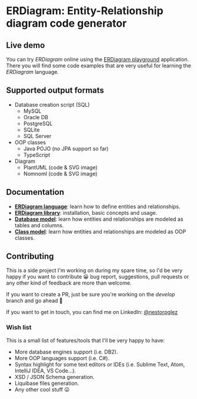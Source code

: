 # ERDiagram: Entity-Relationship diagram code generator

## Live demo

You can try _ERDiagram_ online using the [ERDiagram playground](http://erdiagram.nestorrente.com/) application. There
you will find some code examples that are very useful for learning the _ERDiagram_ language.

## Supported output formats

* Database creation script (SQL)
    * MySQL
    * Oracle DB
    * PostgreSQL
    * SQLite
    * SQL Server
* OOP classes
    * Java POJO (no JPA support so far)
    * TypeScript
* Diagram
    * PlantUML (code & SVG image)
    * Nomnoml (code & SVG image)

## Documentation

* **[ERDiagram language](docs/ERDiagram_language.md)**: learn how to define entities and relationships.
* **[ERDiagram library](docs/Library_usage.md)**: installation, basic concepts and usage.
* **[Database model](docs/Database_model.md)**: learn how entities and relationships are modeled as tables and columns.
* **[Class model](docs/Class_model.md)**: learn how entities and relationships are modeled as OOP classes.

## Contributing

This is a side project I'm working on during my spare time, so I'd be very happy if you want to contribute :grinning:
bug report, suggestions, pull requests or any other kind of feedback are more than welcome.

If you want to create a PR, just be sure you're working on the _develop_ branch and go ahead :slightly_smiling_face:

If you want to get in touch, you can find me on LinkedIn: [@nestorpglez](https://www.linkedin.com/in/nestorpglez/)

### Wish list

This is a small list of features/tools that I'll be very happy to have:

* More database engines support (i.e. DB2).
* More OOP languages support (i.e. C#).
* Syntax highlight for some text editors or IDEs (i.e. Sublime Text, Atom, IntelliJ IDEA, VS Code...).
* XSD / JSON Schema generation.
* Liquibase files generation.
* Any other cool stuff :stuck_out_tongue:

